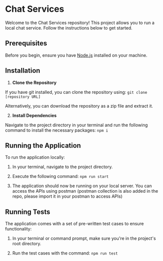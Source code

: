 # Chat Services

Welcome to the Chat Services repository! This project allows you to run a local chat service. Follow the instructions below to get started.

## Prerequisites

Before you begin, ensure you have [Node.js](https://nodejs.org/) installed on your machine.

## Installation

1. **Clone the Repository**

  If you have git installed, you can clone the repository using: `git clone [repository URL]`

  Alternatively, you can download the repository as a zip file and extract it.

2. **Install Dependencies**

  Navigate to the project directory in your terminal and run the following command to install the necessary packages: `npm i`

## Running the Application

To run the application locally:

1. In your terminal, navigate to the project directory.

2. Execute the following command: `npm run start`

3. The application should now be running on your local server. You can access the APIs using postman (postman collection is also added in the repo, please import it in your postman to access APIs)

## Running Tests

The application comes with a set of pre-written test cases to ensure functionality:

1. In your terminal or command prompt, make sure you're in the project's root directory.

2. Run the test cases with the command: `npm run test`
